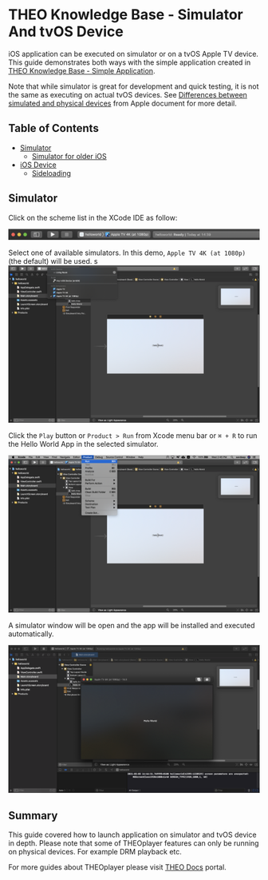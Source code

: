 # THEO Knowledge Base - Simulator And tvOS Device

iOS application can be executed on simulator or on a tvOS Apple TV device. This guide demonstrates both ways with the simple application created in [THEO Knowledge Base - Simple Application].

Note that while simulator is great for development and quick testing, it is not the same as executing on actual tvOS devices. See [Differences between simulated and physical devices] from Apple document for more detail.

## Table of Contents

* [Simulator]
  * [Simulator for older iOS]
* [iOS Device]
  * [Sideloading]

## Simulator

Click on the scheme list in the XCode IDE as follow:

!["Click On Scheme List"][01]

Select one of available simulators. In this demo, `Apple TV 4K (at 1080p)` (the default) will be used.
s
!["Simulators"][02]

Click the `Play` button or `Product > Run` from Xcode menu bar or `⌘ + R` to run the Hello World App in the selected simulator.

!["Run Simulator"][03]

A simulator window will be open and the app will be installed and executed automatically.

!["Simulator Output"][04]

## Summary

This guide covered how to launch application on simulator and tvOS device in depth. Please note that some of THEOplayer features can only be running on physical devices. For example DRM playback etc.

For more guides about THEOplayer please visit [THEO Docs] portal.

[//]: # (Sections reference)
[Prerequisites]: #Prerequisites
[Simulator]: #Simulator
[Simulator for older iOS]: #Simulator-for-older-iOS
[iOS Device]: #iOS-Device
[Sideloading]: #Sideloading
[Summary]: #Summary

[//]: # (Links and Guides reference)
[THEO Knowledge Base - Simple Application]: ../knowledgebase-simple-application/README.md
[Differences between simulated and physical devices]: https://help.apple.com/simulator/mac/current/#/devb0244142d
[TestFlight]: https://developer.apple.com/testflight/
[Firebase]: https://firebase.google.com/docs/app-distribution
[THEO Docs]: https://docs.portal.theoplayer.com/

[//]: # (Images references)
[01]: Images/clickOnSchemeList.png "Click On Scheme List"
[02]: Images/simulators.png "Simulators"
[03]: Images/runSimulator.png "Run Simulator"
[04]: Images/simulatorOutput.png "Simulator Output"
[05]: Images/installOlderSimulators.png "Install Older Simulators"
[06]: Images/olderSimulators.png "Older Simulators"
[07]: Images/device.png "Device"
[08]: Images/deviceSelected.png "Device Selected"
[09]: Images/runAppOnDevice.png "Run App On Device"
[10]: Images/appIdentifierError.png "App Identifier Error"
[11]: Images/xcodePermissionCheck.png "Xcode Permission Check"
[12]: Images/appRunFailure.png "App Run Failure"
[13]: Images/iosDeviceManagement.png "iOS Device Management"
[14]: Images/iosAppleDevelopment.png "iOS Apple Development"
[15]: Images/iosTrustDeveloper.png "iOS Trust Developer"
[16]: Images/iosConfirmTrust.png "iOS Confirm Trust"
[17]: Images/iosDeveloperTrusted.png "iOS Developer Trusted"

